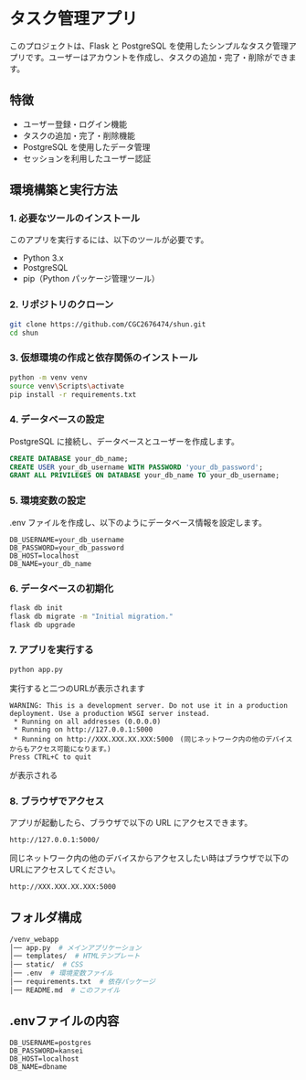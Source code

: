 # タスク管理アプリ

このプロジェクトは、Flask と PostgreSQL を使用したシンプルなタスク管理アプリです。ユーザーはアカウントを作成し、タスクの追加・完了・削除ができます。

## 特徴
- ユーザー登録・ログイン機能
- タスクの追加・完了・削除機能
- PostgreSQL を使用したデータ管理
- セッションを利用したユーザー認証

## 環境構築と実行方法

### 1. 必要なツールのインストール
このアプリを実行するには、以下のツールが必要です。
- Python 3.x
- PostgreSQL
- pip（Python パッケージ管理ツール）

### 2. リポジトリのクローン
```sh
git clone https://github.com/CGC2676474/shun.git
cd shun
```

### 3. 仮想環境の作成と依存関係のインストール
```sh
python -m venv venv
source venv\Scripts\activate
pip install -r requirements.txt
```

### 4. データベースの設定
PostgreSQL に接続し、データベースとユーザーを作成します。
```sql
CREATE DATABASE your_db_name;
CREATE USER your_db_username WITH PASSWORD 'your_db_password';
GRANT ALL PRIVILEGES ON DATABASE your_db_name TO your_db_username;
```
### 5. 環境変数の設定
.env ファイルを作成し、以下のようにデータベース情報を設定します。
```dotenv
DB_USERNAME=your_db_username
DB_PASSWORD=your_db_password
DB_HOST=localhost
DB_NAME=your_db_name
```
### 6. データベースの初期化
```sh
flask db init
flask db migrate -m "Initial migration."
flask db upgrade
```

### 7. アプリを実行する
```sh
python app.py
```
実行すると二つのURLが表示されます
```flask run
WARNING: This is a development server. Do not use it in a production deployment. Use a production WSGI server instead.
 * Running on all addresses (0.0.0.0)
 * Running on http://127.0.0.1:5000
 * Running on http://XXX.XXX.XX.XXX:5000　(同じネットワーク内の他のデバイスからもアクセス可能になります。)
Press CTRL+C to quit
```
が表示される
### 8. ブラウザでアクセス
アプリが起動したら、ブラウザで以下の URL にアクセスできます。
```url
http://127.0.0.1:5000/
```
同じネットワーク内の他のデバイスからアクセスしたい時はブラウザで以下のURLにアクセスしてください。
```sh
http://XXX.XXX.XX.XXX:5000
```
## フォルダ構成
```bash
/venv_webapp
│── app.py  # メインアプリケーション
│── templates/  # HTMLテンプレート
│── static/  # CSS
│── .env  # 環境変数ファイル
│── requirements.txt  # 依存パッケージ
│── README.md  # このファイル
```
## .envファイルの内容
```dotenv
DB_USERNAME=postgres
DB_PASSWORD=kansei
DB_HOST=localhost
DB_NAME=dbname
```
